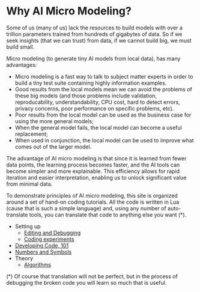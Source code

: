 # Why AI Micro Modeling?

Some of us (many of us) 
lack
the resources to build models
with over a trillion parameters
trained from hundreds of gigabytes of data.
So if we seek insights (that we can trust) from data,
if we cannot build big, we must build small.

Micro modeling (to generate tiny AI models from local data),
has many advantages:

- Micro modeling is a fast way to talk to subject matter experts in order to
  build a tiny test suite containing highly information examples.
- Good results from the local models mean we can avoid the problems
  of these big models (and those problems include validation, reproducability,
  understandability,
  CPU cost, hard to detect errors,
  privacy concerns, poor performance on specific problems, etc).
- Poor results from the local  model can be used as the business case for 
  using the more general models;
- When the general model fails, the local model can become a useful replacement;
- When used in conjunction, the local model can be used to improve what
  comes out of the larger model.

The advantage of AI micro modeling is that since it is learned from fewer data points, the
learning process becomes faster, and the AI tools can become simpler and more
explainable. This efficiency allows for rapid iteration and easier
interpretation, enabling us to unlock significant value from minimal
data.

To demonstrate principles of AI micro modeling, this site is organized around a set of hand-on
coding tutorials. All the code is written in Lua (cause that is
such a simple language) and, using any number of auto-translate tools, you can
translate  that code to anything else you want (\*).

- Setting up
  - [Editing and Debugging](dev.md)
  - [Coding experiments](Code.md)
- [Developing Code, 101](dev.md)
- [Numbers and Symbols](Numsym.md)
- Theory
  - [Algorithms](algos.md)


(\*) Of course that translation will not be perfect, but in the process of debugging the broken code you will
learn so much that is useful.
